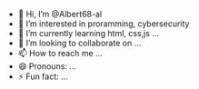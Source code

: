 - 👋 Hi, I’m @Albert68-al
- 👀 I’m interested in proramming, cybersecurity
- 🌱 I’m currently learning html, css,js ...
- 💞️ I’m looking to collaborate on ...
- 📫 How to reach me ...
- 😄 Pronouns: ...
- ⚡ Fun fact: ...

<!---
Albert68-al/Albert68-al is a ✨ special ✨ repository because its `README.md` (this file) appears on your GitHub profile.
You can click the Preview link to take a look at your changes.
--->
